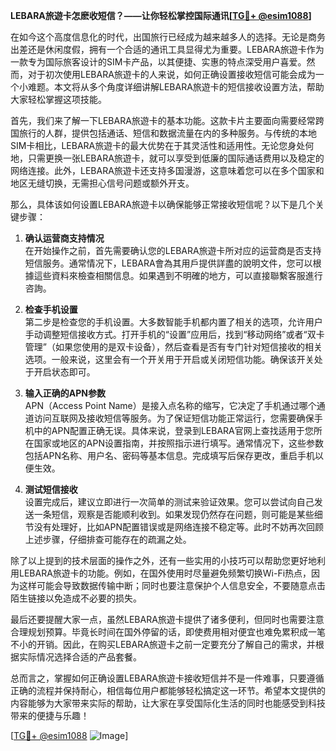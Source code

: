 **LEBARA旅遊卡怎麽收短信？——让你轻松掌控国际通讯[[TG💪+ @esim1088](https://t.me/s/esim1088)]**

在如今这个高度信息化的时代，出国旅行已经成为越来越多人的选择。无论是商务出差还是休闲度假，拥有一个合适的通讯工具显得尤为重要。LEBARA旅遊卡作为一款专为国际旅客设计的SIM卡产品，以其便捷、实惠的特点深受用户喜爱。然而，对于初次使用LEBARA旅遊卡的人来说，如何正确设置接收短信可能会成为一个小难题。本文将从多个角度详细讲解LEBARA旅遊卡的短信接收设置方法，帮助大家轻松掌握这项技能。

首先，我们来了解一下LEBARA旅遊卡的基本功能。这款卡片主要面向需要经常跨国旅行的人群，提供包括通话、短信和数据流量在内的多种服务。与传统的本地SIM卡相比，LEBARA旅遊卡的最大优势在于其灵活性和适用性。无论您身处何地，只需更换一张LEBARA旅遊卡，就可以享受到低廉的国际通话费用以及稳定的网络连接。此外，LEBARA旅遊卡还支持多国漫游，这意味着您可以在多个国家和地区无缝切换，无需担心信号问题或额外开支。

那么，具体该如何设置LEBARA旅遊卡以确保能够正常接收短信呢？以下是几个关键步骤：

1. **确认运营商支持情况**  
   在开始操作之前，首先需要确认您的LEBARA旅遊卡所对应的运营商是否支持短信服务。通常情况下，LEBARA會為其用戶提供詳盡的說明文件，您可以根據這些資料來檢查相關信息。如果遇到不明確的地方，可以直接聯繫客服進行咨詢。

2. **检查手机设置**  
   第二步是检查您的手机设置。大多数智能手机都内置了相关的选项，允许用户手动调整短信接收方式。打开手机的“设置”应用后，找到“移动网络”或者“双卡管理”（如果您使用的是双卡设备），然后查看是否有专门针对短信接收的相关选项。一般来说，这里会有一个开关用于开启或关闭短信功能。确保该开关处于开启状态即可。

3. **输入正确的APN参数**  
   APN（Access Point Name）是接入点名称的缩写，它决定了手机通过哪个通道访问互联网及接收短信等服务。为了保证短信功能正常运行，您需要确保手机中的APN配置正确无误。具体来说，登录到LEBARA官网上查找适用于您所在国家或地区的APN设置指南，并按照指示进行填写。通常情况下，这些参数包括APN名称、用户名、密码等基本信息。完成填写后保存更改，重启手机以便生效。

4. **测试短信接收**  
   设置完成后，建议立即进行一次简单的测试来验证效果。您可以尝试向自己发送一条短信，观察是否能顺利收到。如果发现仍然存在问题，则可能是某些细节没有处理好，比如APN配置错误或是网络连接不稳定等。此时不妨再次回顾上述步骤，仔细排查可能存在的疏漏之处。

除了以上提到的技术层面的操作之外，还有一些实用的小技巧可以帮助您更好地利用LEBARA旅遊卡的功能。例如，在国外使用时尽量避免频繁切换Wi-Fi热点，因为这样可能会导致数据传输中断；同时也要注意保护个人信息安全，不要随意点击陌生链接以免造成不必要的损失。

最后还要提醒大家一点，虽然LEBARA旅遊卡提供了诸多便利，但同时也需要注意合理规划预算。毕竟长时间在国外停留的话，即使费用相对便宜也难免累积成一笔不小的开销。因此，在购买LEBARA旅遊卡之前一定要充分了解自己的需求，并根据实际情况选择合适的产品套餐。

总而言之，掌握如何正确设置LEBARA旅遊卡接收短信并不是一件难事，只要遵循正确的流程并保持耐心，相信每位用户都能够轻松搞定这一环节。希望本文提供的内容能够为大家带来实际的帮助，让大家在享受国际化生活的同时也能感受到科技带来的便捷与乐趣！  

[[TG💪+ @esim1088](https://t.me/s/esim1088) ![Image](https://i.postimg.cc/4NQfJmqS/Snipaste-2025-05-13-00-14-12.png)]